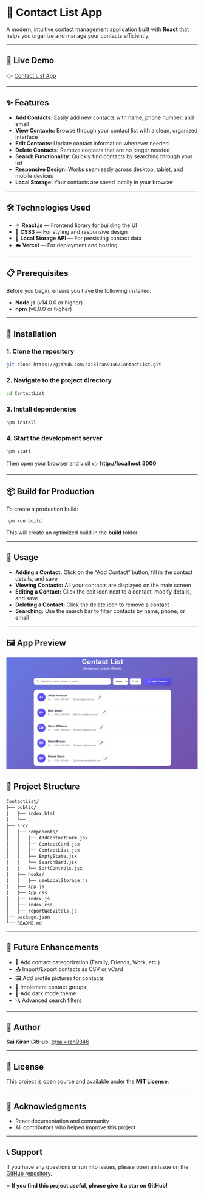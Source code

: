 
# 📇 Contact List App

A modern, intuitive contact management application built with **React** that helps you organize and manage your contacts efficiently.

---

## 🚀 Live Demo
👉 [Contact List App](https://contact-list-ten-eta.vercel.app/)

---

## ✨ Features

- **Add Contacts:** Easily add new contacts with name, phone number, and email  
- **View Contacts:** Browse through your contact list with a clean, organized interface  
- **Edit Contacts:** Update contact information whenever needed  
- **Delete Contacts:** Remove contacts that are no longer needed  
- **Search Functionality:** Quickly find contacts by searching through your list  
- **Responsive Design:** Works seamlessly across desktop, tablet, and mobile devices  
- **Local Storage:** Your contacts are saved locally in your browser  

---

## 🛠️ Technologies Used

- ⚛️ **React.js** — Frontend library for building the UI  
- 🎨 **CSS3** — For styling and responsive design  
- 💾 **Local Storage API** — For persisting contact data  
- ☁️ **Vercel** — For deployment and hosting  

---

## 📋 Prerequisites

Before you begin, ensure you have the following installed:

- **Node.js** (v14.0.0 or higher)  
- **npm** (v6.0.0 or higher)

---

## 🔧 Installation

### 1. Clone the repository
```bash
git clone https://github.com/saikiran9346/ContactList.git
````

### 2. Navigate to the project directory

```bash
cd ContactList
```

### 3. Install dependencies

```bash
npm install
```

### 4. Start the development server

```bash
npm start
```

Then open your browser and visit 👉 **[http://localhost:3000](http://localhost:3000)**

---

## 📦 Build for Production

To create a production build:

```bash
npm run build
```

This will create an optimized build in the **build** folder.

---

## 🎯 Usage

* **Adding a Contact:** Click on the “Add Contact” button, fill in the contact details, and save
* **Viewing Contacts:** All your contacts are displayed on the main screen
* **Editing a Contact:** Click the edit icon next to a contact, modify details, and save
* **Deleting a Contact:** Click the delete icon to remove a contact
* **Searching:** Use the search bar to filter contacts by name, phone, or email

---
## 🖼️ App Preview

![App Screenshot](./Screenshots/App-Preview.png)


## 📁 Project Structure

```
ContactList/
├── public/
│   ├── index.html
│   └── ...
├── src/
│   ├── components/
│   │   ├── AddContactForm.jsx
│   │   ├── ContactCard.jsx
│   │   ├── ContactList.jsx
│   │   ├── EmptyState.jsx
│   │   └── SearchBard.jsx
│   │   └── SortControls.jsx
│   ├── hooks/
│   │   ├── useLocalStorage.js
│   ├── App.js
│   ├── App.css
│   ├── index.js
│   ├── index.css
│   ├── reportWebVitals.js
├── package.json
└── README.md
```

---

## 📝 Future Enhancements

* 📂 Add contact categorization (Family, Friends, Work, etc.)
* 📤 Import/Export contacts as CSV or vCard
* 🖼️ Add profile pictures for contacts
* 👥 Implement contact groups
* 🌙 Add dark mode theme
* 🔍 Advanced search filters

---

## 👤 Author

**Sai Kiran**
GitHub: [@saikiran9346](https://github.com/saikiran9346)

---

## 📄 License

This project is open source and available under the **MIT License**.

---

## 🙏 Acknowledgments

* React documentation and community
* All contributors who helped improve this project

---

## 📞 Support

If you have any questions or run into issues, please open an issue on the [GitHub repository](https://github.com/saikiran9346/ContactList).

⭐ **If you find this project useful, please give it a star on GitHub!**

```
```
